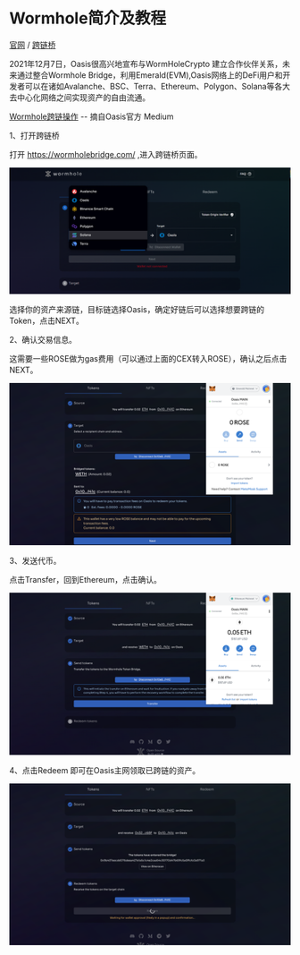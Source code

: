 # Wormhole简介及教程

[官网](https://wormholebridge.com/) / [跨链桥](https://portalbridge.com/#/transfer)

2021年12月7日，Oasis很高兴地宣布与WormHoleCrypto 建立合作伙伴关系，未来通过整合Wormhole Bridge，利用Emerald(EVM),Oasis网络上的DeFi用户和开发者可以在诸如Avalanche、BSC、Terra、Ethereum、Polygon、Solana等各大去中心化网络之间实现资产的自由流通。

[Wormhole跨链操作](https://medium.com/@OasisNetworkCN/yuzuswap%E6%93%8D%E4%BD%9C%E6%95%99%E7%A8%8B-oasis%E7%94%9F%E6%80%81%E9%A6%96%E4%B8%AAdex%E4%B8%8A%E7%BA%BF-%E8%B5%A2%E5%8F%96%E4%B8%B0%E5%AF%8C%E5%A5%96%E5%8A%B1-9cb5fbbfe112) -- 摘自Oasis官方 Medium

1、打开跨链桥

打开 https://wormholebridge.com/ ,进入跨链桥页面。

![img](./wormholebridge跨链操作1.png)

选择你的资产来源链，目标链选择Oasis，确定好链后可以选择想要跨链的Token，点击NEXT。

2、确认交易信息。

这需要一些ROSE做为gas费用（可以通过上面的CEX转入ROSE），确认之后点击NEXT。

![img](./wormholebridge跨链操作2.png)

3、发送代币。

点击Transfer，回到Ethereum，点击确认。

![img](./wormholebridge跨链操作3.png)

4、点击Redeem 即可在Oasis主网领取已跨链的资产。

![img](./wormholebridge跨链操作4.png)